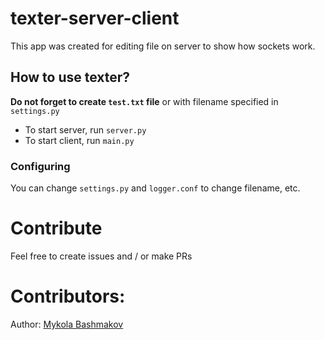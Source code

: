 # texter-server-client

This app was created for editing file on server to show how sockets work.

## How to use texter?

**Do not forget to create `test.txt` file** or with filename specified in `settings.py` 
* To start server, run `server.py`
* To start client, run `main.py`

### Configuring
You can change `settings.py` and `logger.conf` to change filename, etc.
 
# Contribute
Feel free to create issues and / or make PRs

# Contributors:
Author: [Mykola Bashmakov](https://github.com/ITGrusha)
